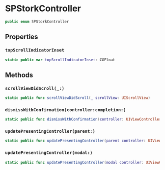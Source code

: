 # SPStorkController

``` swift
public enum SPStorkController 
```

## Properties

### `topScrollIndicatorInset`

``` swift
static public var topScrollIndicatorInset: CGFloat 
```

## Methods

### `scrollViewDidScroll(_:)`

``` swift
static public func scrollViewDidScroll(_ scrollView: UIScrollView) 
```

### `dismissWithConfirmation(controller:completion:)`

``` swift
static public func dismissWithConfirmation(controller: UIViewController, completion: (()->())?) 
```

### `updatePresentingController(parent:)`

``` swift
static public func updatePresentingController(parent controller: UIViewController) 
```

### `updatePresentingController(modal:)`

``` swift
static public func updatePresentingController(modal controller: UIViewController) 
```
